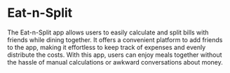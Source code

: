 # Eat-n-Split

The Eat-n-Split app allows users to easily calculate and split bills with friends while dining together. It offers a convenient platform to add friends to the app, making it effortless to keep track of expenses and evenly distribute the costs. With this app, users can enjoy meals together without the hassle of manual calculations or awkward conversations about money.
